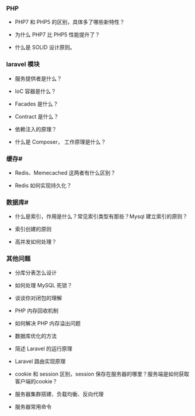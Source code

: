 ### PHP

- PHP7 和 PHP5 的区别，具体多了哪些新特性？
 
- 为什么 PHP7 比 PHP5 性能提升了？
 
- 什么是 SOLID 设计原则。 

### laravel 模块 

- 服务提供者是什么？

- IoC 容器是什么？

- Facades 是什么？

- Contract 是什么？

- 依赖注入的原理？

- 什么是 Composer， 工作原理是什么？

### 缓存#

- Redis、Memecached 这两者有什么区别？

- Redis 如何实现持久化？

### 数据库#

- 什么是索引，作用是什么？常见索引类型有那些？Mysql 建立索引的原则？

- 索引创建的原则

- 高并发如何处理？

### 其他问题

- 分库分表怎么设计

- 如何处理 MySQL 死锁？

- 谈谈你对闭包的理解

- PHP 内存回收机制

- 如何解决 PHP 内存溢出问题

- 数据库优化的方法

- 简述 Laravel 的运行原理

- Laravel 路由实现原理

- cookie 和 session 区别，session 保存在服务器的哪里？服务端是如何获取客户端的cookie？

- 服务器集群搭建、负载均衡、反向代理

- 服务器常用命令

